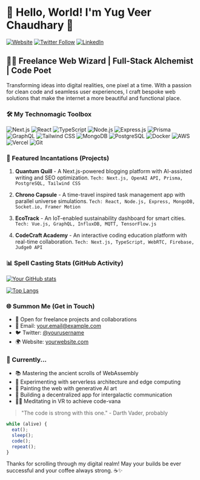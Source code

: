 # 👋 Hello, World! I'm Yug Veer Chaudhary 🚀

[![Website](https://img.shields.io/badge/Website-YourWebsite.com-blue?style=flat-square&logo=google-chrome)](https://yourwebsite.com)
[![Twitter Follow](https://img.shields.io/twitter/follow/yourusername?style=social)](https://twitter.com/yourusername)
[![LinkedIn](https://img.shields.io/badge/LinkedIn-Connect-blue?style=flat-square&logo=linkedin)](https://www.linkedin.com/in/yourusername)

## 🧙‍♂️ Freelance Web Wizard | Full-Stack Alchemist | Code Poet

Transforming ideas into digital realities, one pixel at a time. With a passion for clean code and seamless user experiences, I craft bespoke web solutions that make the internet a more beautiful and functional place.

### 🛠️ My Technomagic Toolbox

![Next.js](https://img.shields.io/badge/-Next.js-000000?style=flat-square&logo=next.js)
![React](https://img.shields.io/badge/-React-61DAFB?style=flat-square&logo=react&logoColor=black)
![TypeScript](https://img.shields.io/badge/-TypeScript-3178C6?style=flat-square&logo=typescript&logoColor=white)
![Node.js](https://img.shields.io/badge/-Node.js-339933?style=flat-square&logo=node.js&logoColor=white)
![Express.js](https://img.shields.io/badge/-Express.js-000000?style=flat-square&logo=express)
![Prisma](https://img.shields.io/badge/-Prisma-2D3748?style=flat-square&logo=prisma&logoColor=white)
![GraphQL](https://img.shields.io/badge/-GraphQL-E10098?style=flat-square&logo=graphql&logoColor=white)
![Tailwind CSS](https://img.shields.io/badge/-Tailwind%20CSS-38B2AC?style=flat-square&logo=tailwind-css&logoColor=white)
![MongoDB](https://img.shields.io/badge/-MongoDB-47A248?style=flat-square&logo=mongodb&logoColor=white)
![PostgreSQL](https://img.shields.io/badge/-PostgreSQL-336791?style=flat-square&logo=postgresql&logoColor=white)
![Docker](https://img.shields.io/badge/-Docker-2496ED?style=flat-square&logo=docker&logoColor=white)
![AWS](https://img.shields.io/badge/-AWS-232F3E?style=flat-square&logo=amazon-aws)
![Vercel](https://img.shields.io/badge/-Vercel-000000?style=flat-square&logo=vercel)
![Git](https://img.shields.io/badge/-Git-F05032?style=flat-square&logo=git&logoColor=white)

### 🌟 Featured Incantations (Projects)

1. **Quantum Quill** - A Next.js-powered blogging platform with AI-assisted writing and SEO optimization.
   `Tech: Next.js, OpenAI API, Prisma, PostgreSQL, Tailwind CSS`

2. **Chrono Capsule** - A time-travel inspired task management app with parallel universe simulations.
   `Tech: React, Node.js, Express, MongoDB, Socket.io, Framer Motion`

3. **EcoTrack** - An IoT-enabled sustainability dashboard for smart cities.
   `Tech: Vue.js, GraphQL, InfluxDB, MQTT, TensorFlow.js`

4. **CodeCraft Academy** - An interactive coding education platform with real-time collaboration.
   `Tech: Next.js, TypeScript, WebRTC, Firebase, Judge0 API`

### 📊 Spell Casting Stats (GitHub Activity)

[![Your GitHub stats](https://github-readme-stats.vercel.app/api?username=yourusername&show_icons=true&theme=radical)](https://github.com/yourusername)

[![Top Langs](https://github-readme-stats.vercel.app/api/top-langs/?username=yourusername&layout=compact&theme=radical)](https://github.com/yourusername)

### 🌐 Summon Me (Get in Touch)

- 💼 Open for freelance projects and collaborations
- 📧 Email: your.email@example.com
- 🐦 Twitter: [@yourusername](https://twitter.com/yourusername)
- 🌍 Website: [yourwebsite.com](https://yourwebsite.com)

### 🔮 Currently...

- 📚 Mastering the ancient scrolls of WebAssembly
- 🧪 Experimenting with serverless architecture and edge computing
- 🎨 Painting the web with generative AI art
- 🚀 Building a decentralized app for intergalactic communication
- 🧘‍♂️ Meditating in VR to achieve code-vana

> "The code is strong with this one." - Darth Vader, probably

```javascript
while (alive) {
  eat();
  sleep();
  code();
  repeat();
}
```

Thanks for scrolling through my digital realm! May your builds be ever successful and your coffee always strong. ☕️✨
